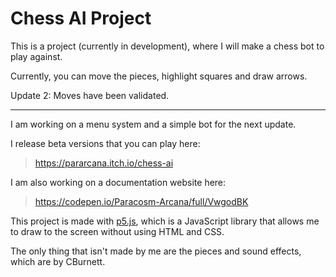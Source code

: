 # Chess AI Project

This is a project (currently in development), where I will make a chess bot to play against.

Currently, you can move the pieces, highlight squares and draw arrows. 

Update 2: Moves have been validated.

---

I am working on a menu system and a simple bot for the next update.

I release beta versions that you can play here:
> https://pararcana.itch.io/chess-ai

I am also working on a documentation website here:
> https://codepen.io/Paracosm-Arcana/full/VwgodBK

This project is made with [p5.js](https://p5js.org/), which is a JavaScript library that allows me to draw to the screen without using HTML and CSS.

The only thing that isn't made by me are the pieces and sound effects, which are by CBurnett.
